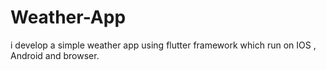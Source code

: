 # Weather-App
i develop a simple weather app using flutter framework which run on IOS , Android and browser.
